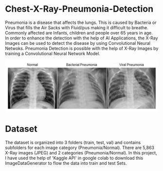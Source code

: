 # Chest-X-Ray-Pneumonia-Detection
Pneumonia is a disease that affects the lungs. This is caused by Bacteria or Virus that fills the Air Sacks with Fluid/pus making it difficult to breathe.\
Commonly affected are Infants, children and people over 65 years in age.\
In order to enhance the detection with the help of AI Applications, the X-Ray Images can be used to detect the disease by using Convolutional Neural Netwoks.
Pneumonia Detection is possible with the help of X-Ray Images by training a Convolutional Neural Network Model.

![](Images/Image.png)

# Dataset
The dataset is organized into 3 folders (train, test, val) and contains subfolders for each image category (Pneumonia/Normal). There are 5,863 X-Ray images (JPEG) and 2 categories (Pneumonia/Normal). In this project, I have used the help of 'Kaggle API' in google colab to download this ImageDataGenerator to flow the data into train and test Sets.


